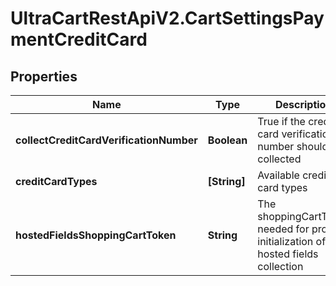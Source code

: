 # UltraCartRestApiV2.CartSettingsPaymentCreditCard

## Properties
Name | Type | Description | Notes
------------ | ------------- | ------------- | -------------
**collectCreditCardVerificationNumber** | **Boolean** | True if the credit card verification number should be collected | [optional] 
**creditCardTypes** | **[String]** | Available credit card types | [optional] 
**hostedFieldsShoppingCartToken** | **String** | The shoppingCartToken needed for proper initialization of hosted fields collection | [optional] 


